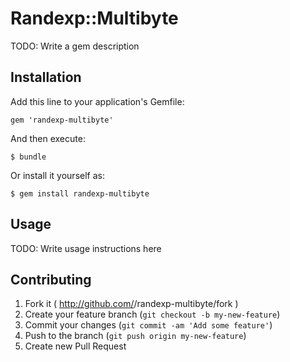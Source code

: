 # Randexp::Multibyte

TODO: Write a gem description

## Installation

Add this line to your application's Gemfile:

    gem 'randexp-multibyte'

And then execute:

    $ bundle

Or install it yourself as:

    $ gem install randexp-multibyte

## Usage

TODO: Write usage instructions here

## Contributing

1. Fork it ( http://github.com/<my-github-username>/randexp-multibyte/fork )
2. Create your feature branch (`git checkout -b my-new-feature`)
3. Commit your changes (`git commit -am 'Add some feature'`)
4. Push to the branch (`git push origin my-new-feature`)
5. Create new Pull Request
